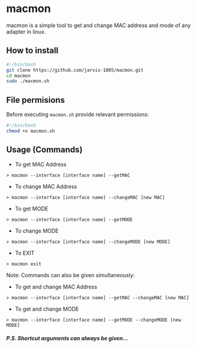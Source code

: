 # macmon

macmon is a simple tool to get and change MAC address and mode of any adapter in linux.

## How to install

```bash
#!/bin/bash
git clone https://github.com/jarvis-1805/macmon.git
cd macmon
sudo ./macmon.sh
```

## File permisions

Before executing ```macmon.sh``` provide relevant permissions:

```bash
#!/bin/bash
chmod +x macmon.sh
```

## Usage (Commands)

* To get MAC Address

```
> macmon --interface [interface name] --getMAC
```

* To change MAC Address

```
> macmon --interface [interface name] --changeMAC [new MAC]
```

* To get MODE

```
> macmon --interface [interface name] --getMODE
```

* To change MODE

```
> macmon --interface [interface name] --changeMODE [new MODE]
```

* To EXIT

```
> macmon exit
```

Note: Commands can also be given simultaneously:

* To get and change MAC Address

```
> macmon --interface [interface name] --getMAC --changeMAC [new MAC]
```

* To get and change MODE

```
> macmon --interface [interface name] --getMODE --changeMODE [new MODE]
```

##### _P.S. Shortcut arguments can always be given..._
